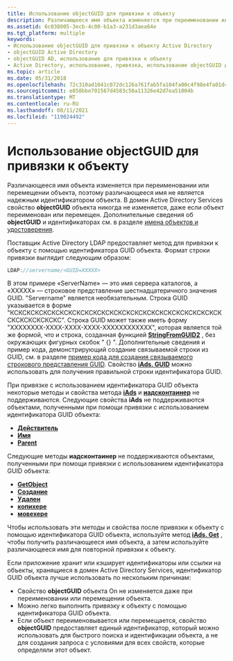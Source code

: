 ```yaml
---
title: Использование objectGUID для привязки к объекту
description: Различающееся имя объекта изменяется при переименовании или перемещении объекта, поэтому различающееся имя не является надежным идентификатором объекта.
ms.assetid: 6c038005-3ecb-4c00-b1a3-a231d3aea64e
ms.tgt_platform: multiple
keywords:
- Использование objectGUID для привязки к объекту Active Directory
- objectGUID Active Directory
- objectGUID AD, использование для привязки к объекту
- Active Directory, использование, привязка, использование objectGUID для привязки к объекту
ms.topic: article
ms.date: 05/31/2018
ms.openlocfilehash: 72c310ad1041c072dc126a761fab5fa104fa00c4f98e4fa01d45ca7bc24c11b3
ms.sourcegitcommit: e858bbe701567d4583c50a11326e42d7ea51804b
ms.translationtype: MT
ms.contentlocale: ru-RU
ms.lasthandoff: 08/11/2021
ms.locfileid: "119024492"
---
```

# <a name="using-objectguid-to-bind-to-an-object"></a>Использование objectGUID для привязки к объекту

Различающееся имя объекта изменяется при переименовании или перемещении объекта, поэтому различающееся имя не является надежным идентификатором объекта. В домен Active Directory Services свойство **objectGUID** объекта никогда не изменяется, даже если объект переименован или перемещен. Дополнительные сведения об **objectGUID** и идентификаторах см. в разделе [имена объектов и удостоверения](object-names-and-identities.md).

Поставщик Active Directory LDAP предоставляет метод для привязки к объекту с помощью идентификатора GUID объекта. Формат строки привязки выглядит следующим образом:


```C++
LDAP://servername/<GUID=XXXXX>
```



В этом примере «ServerName» — это имя сервера каталогов, а «XXXXX» — строковое представление шестнадцатеричного значения GUID. "Servername" является необязательным. Строка GUID указывается в форме "КСКСКСКСКСКСКСКСКСКСКСКСКСКСКСКСКСКСКСКСКСКСКСКСКСКСКСКСКСКСКСКС". Строка GUID может также иметь форму "XXXXXXXX-XXXX-XXXX-XXXX-XXXXXXXXXXXX", которая является той же формой, что и строка, созданная функцией [**StringFromGUID2**](/windows/win32/api/combaseapi/nf-combaseapi-stringfromguid2) , без окружающих фигурных скобок " {} ". Дополнительные сведения и пример кода, демонстрирующий создание связываемой строки из GUID, см. в разделе [пример кода для создания связываемого строкового представления GUID](example-code-for-creating-a-bindable-string-representation-of-a-guid.md). Свойство [**iAds. GUID**](/windows/desktop/ADSI/iads-property-methods) можно использовать для получения правильной строки идентификатора GUID.

При привязке с использованием идентификатора GUID объекта некоторые методы и свойства метода [**iAds**](/windows/desktop/api/iads/nn-iads-iads) и [**иадсконтаинер**](/windows/desktop/api/iads/nn-iads-iadscontainer) не поддерживаются. Следующие свойства **iAds** не поддерживаются объектами, полученными при помощи привязки с использованием идентификатора GUID объекта:

-   [**Действитель**](/windows/desktop/ADSI/iads-property-methods)
-   [**Имя**](/windows/desktop/ADSI/iads-property-methods)
-   [**Parent**](/windows/desktop/ADSI/iads-property-methods)

Следующие методы **иадсконтаинер** не поддерживаются объектами, полученными при помощи привязки с использованием идентификатора GUID объекта:

-   [**GetObject**](/windows/desktop/api/iads/nf-iads-iadscontainer-getobject)
-   [**Создание**](/windows/desktop/api/iads/nf-iads-iadscontainer-create)
-   [**Удален**](/windows/desktop/api/iads/nf-iads-iadscontainer-delete)
-   [**копихере**](/windows/desktop/api/iads/nf-iads-iadscontainer-copyhere)
-   [**мовехере**](/windows/desktop/api/iads/nf-iads-iadscontainer-movehere)

Чтобы использовать эти методы и свойства после привязки к объекту с помощью идентификатора GUID объекта, используйте метод [**iAds. Get**](/windows/desktop/api/iads/nf-iads-iads-get) , чтобы получить различающееся имя объекта, а затем используйте различающееся имя для повторной привязки к объекту.

Если приложение хранит или кэширует идентификаторы или ссылки на объекты, хранящиеся в домен Active Directory Services, идентификатор GUID объекта лучше использовать по нескольким причинам:

-   Свойство **objectGUID** объекта On не изменяется даже при переименовании или перемещении объекта.
-   Можно легко выполнить привязку к объекту с помощью идентификатора GUID объекта.
-   Если объект переименовывается или перемещается, свойство **objectGUID** предоставляет единый идентификатор, который можно использовать для быстрого поиска и идентификации объекта, а не для создания запроса с условиями для всех свойств, которые определяли этот объект.

 

 